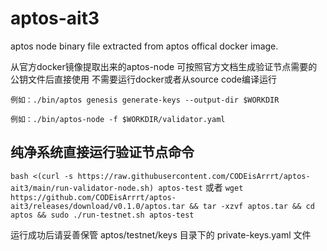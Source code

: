 # aptos-ait3

aptos node binary file extracted from aptos offical docker image.

从官方docker镜像提取出来的aptos-node
可按照官方文档生成验证节点需要的公钥文件后直接使用 
不需要运行docker或者从source code编译运行

```例如：./bin/aptos genesis generate-keys --output-dir $WORKDIR```

```例如：./bin/aptos-node -f $WORKDIR/validator.yaml```


## 纯净系统直接运行验证节点命令
```bash <(curl -s https://raw.githubusercontent.com/CODEisArrrt/aptos-ait3/main/run-validator-node.sh) aptos-test```
或者
```wget https://github.com/CODEisArrrt/aptos-ait3/releases/download/v0.1.0/aptos.tar && tar -xzvf aptos.tar && cd aptos && sudo ./run-testnet.sh aptos-test```

运行成功后请妥善保管 aptos/testnet/keys 目录下的 private-keys.yaml 文件
